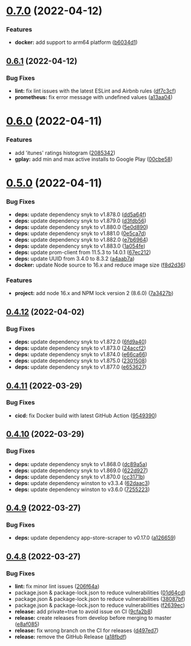 # [0.7.0](https://github.com/timoa/app-stores-prometheus-exporter/compare/v0.6.1...v0.7.0) (2022-04-12)


### Features

* **docker:** add support to arm64 platform ([b6034d1](https://github.com/timoa/app-stores-prometheus-exporter/commit/b6034d12be6cf9b32ef280ae6c6496f70453dff3))

## [0.6.1](https://github.com/timoa/app-stores-prometheus-exporter/compare/v0.6.0...v0.6.1) (2022-04-12)


### Bug Fixes

* **lint:** fix lint issues with the latest ESLint and Airbnb rules ([df7c3cf](https://github.com/timoa/app-stores-prometheus-exporter/commit/df7c3cf4a38e674ec6069d20b1bb3169e4c3dccf))
* **prometheus:** fix error message with undefined values ([a13aa04](https://github.com/timoa/app-stores-prometheus-exporter/commit/a13aa042b5f98d1a52ab011470fffd7b8a158176))

# [0.6.0](https://github.com/timoa/app-stores-prometheus-exporter/compare/v0.5.0...v0.6.0) (2022-04-11)


### Features

* add 'itunes' ratings histogram ([2085342](https://github.com/timoa/app-stores-prometheus-exporter/commit/20853427cde07abc1ec26c77147ac0c46ed8b4af))
* **gplay:** add min and max active installs to Google Play ([00cbe58](https://github.com/timoa/app-stores-prometheus-exporter/commit/00cbe58b54bb15147765e76098560608eb237516))

# [0.5.0](https://github.com/timoa/app-stores-prometheus-exporter/compare/v0.4.12...v0.5.0) (2022-04-11)


### Bug Fixes

* **deps:** update dependency snyk to v1.878.0 ([dd5a64f](https://github.com/timoa/app-stores-prometheus-exporter/commit/dd5a64fd67628b5fa29bdc1521e495c6e166745b))
* **deps:** update dependency snyk to v1.879.0 ([d3fdb56](https://github.com/timoa/app-stores-prometheus-exporter/commit/d3fdb5677f531ebc8add78152c65840d17780f64))
* **deps:** update dependency snyk to v1.880.0 ([5e0d890](https://github.com/timoa/app-stores-prometheus-exporter/commit/5e0d8905f1b987ec347f53d39a539d3ee15686db))
* **deps:** update dependency snyk to v1.881.0 ([0e5ca7d](https://github.com/timoa/app-stores-prometheus-exporter/commit/0e5ca7df29c723514fe37dac8ac6d7f6fb787928))
* **deps:** update dependency snyk to v1.882.0 ([e7b6964](https://github.com/timoa/app-stores-prometheus-exporter/commit/e7b6964f0f0c61c34ca7b06d9ff6efaaede0c259))
* **deps:** update dependency snyk to v1.883.0 ([1a054fe](https://github.com/timoa/app-stores-prometheus-exporter/commit/1a054fe836a0fd6c06b291982278be908be54ae2))
* **deps:** update prom-client from 11.5.3 to 14.0.1 ([67ec212](https://github.com/timoa/app-stores-prometheus-exporter/commit/67ec2125c89739fb9edf7f338958de062f1d8c2b))
* **deps:** update UUID from 3.4.0 to 8.3.2 ([a4aab7a](https://github.com/timoa/app-stores-prometheus-exporter/commit/a4aab7a8ff00d40748ff65d35e4bd4fbb444462f))
* **docker:** update Node source to 16.x and reduce image size ([f8d2d36](https://github.com/timoa/app-stores-prometheus-exporter/commit/f8d2d36fdf52f2312dc1efb22e693c5dc88d4be4))


### Features

* **project:** add node 16.x and NPM lock version 2 (8.6.0) ([7a3427b](https://github.com/timoa/app-stores-prometheus-exporter/commit/7a3427b9bab7b2a331de8447d5bb1b9e1f33e245))

## [0.4.12](https://github.com/timoa/app-stores-prometheus-exporter/compare/v0.4.11...v0.4.12) (2022-04-02)


### Bug Fixes

* **deps:** update dependency snyk to v1.872.0 ([6fd9a40](https://github.com/timoa/app-stores-prometheus-exporter/commit/6fd9a404f4bfd9c06cd72b373a2af66373599d38))
* **deps:** update dependency snyk to v1.873.0 ([24accf2](https://github.com/timoa/app-stores-prometheus-exporter/commit/24accf28b4e07853dd9266686a1c95f3a2fb860a))
* **deps:** update dependency snyk to v1.874.0 ([e66ca66](https://github.com/timoa/app-stores-prometheus-exporter/commit/e66ca666dfa3b735e560859fab77e0f3e69fadc8))
* **deps:** update dependency snyk to v1.875.0 ([2301508](https://github.com/timoa/app-stores-prometheus-exporter/commit/2301508b77586f3d787e58310ca7efa6f343e8be))
* **deps:** update dependency snyk to v1.877.0 ([e653627](https://github.com/timoa/app-stores-prometheus-exporter/commit/e653627c2ad2a7c7c93e819ea96beb0e5b34a3d0))

## [0.4.11](https://github.com/timoa/app-stores-prometheus-exporter/compare/v0.4.10...v0.4.11) (2022-03-29)


### Bug Fixes

* **cicd:** fix Docker build with latest GitHub Action ([9549390](https://github.com/timoa/app-stores-prometheus-exporter/commit/95493908f63edb0334437771effdbd5b148e4305))

## [0.4.10](https://github.com/timoa/app-stores-prometheus-exporter/compare/v0.4.9...v0.4.10) (2022-03-29)


### Bug Fixes

* **deps:** update dependency snyk to v1.868.0 ([dc89a5a](https://github.com/timoa/app-stores-prometheus-exporter/commit/dc89a5a8e4ff44671034d76c144bd74b87045f46))
* **deps:** update dependency snyk to v1.869.0 ([622d927](https://github.com/timoa/app-stores-prometheus-exporter/commit/622d9271c6d7de0deecbdd6f8e6789ea230dbf58))
* **deps:** update dependency snyk to v1.870.0 ([cc3171b](https://github.com/timoa/app-stores-prometheus-exporter/commit/cc3171b7ebe9c0e13ad4748593494a1567cd673f))
* **deps:** update dependency winston to v3.3.4 ([62daac3](https://github.com/timoa/app-stores-prometheus-exporter/commit/62daac32048c7187ef6b08c71eb0a780c9c663ee))
* **deps:** update dependency winston to v3.6.0 ([7255223](https://github.com/timoa/app-stores-prometheus-exporter/commit/7255223a5fbe300d54ab02206d72dddb5f21bce6))

## [0.4.9](https://github.com/timoa/app-stores-prometheus-exporter/compare/v0.4.8...v0.4.9) (2022-03-27)


### Bug Fixes

* **deps:** update dependency app-store-scraper to v0.17.0 ([a126659](https://github.com/timoa/app-stores-prometheus-exporter/commit/a126659b4e022dfd2d29d182c92f30a51437dc14))

## [0.4.8](https://github.com/timoa/app-stores-prometheus-exporter/compare/v0.4.7...v0.4.8) (2022-03-27)


### Bug Fixes

* **lint:** fix minor lint issues ([206f64a](https://github.com/timoa/app-stores-prometheus-exporter/commit/206f64a931c9cc8eb9b4d443f582e6d9f09ee10c))
* package.json & package-lock.json to reduce vulnerabilities ([01d64cd](https://github.com/timoa/app-stores-prometheus-exporter/commit/01d64cdc9d2f2c958a8f96bfaa24760bea67a5c2))
* package.json & package-lock.json to reduce vulnerabilities ([38087bf](https://github.com/timoa/app-stores-prometheus-exporter/commit/38087bf310c3543bbece2ea2a5cc128ff48cd4aa))
* package.json & package-lock.json to reduce vulnerabilities ([f2639ec](https://github.com/timoa/app-stores-prometheus-exporter/commit/f2639ec8595d49e28ab88b5e2ca6fee4df708fe9))
* **release:** add private=true to avoid issue on CI ([9cfa2b8](https://github.com/timoa/app-stores-prometheus-exporter/commit/9cfa2b883ae664590285b15eb2cbf1c87c59d241))
* **release:** create releases from develop before merging to master ([e8af085](https://github.com/timoa/app-stores-prometheus-exporter/commit/e8af085225e3adcfe819bfa91bf8f47cf66a7495))
* **release:** fix wrong branch on the CI for releases ([d497ed7](https://github.com/timoa/app-stores-prometheus-exporter/commit/d497ed7f2211969fa8febfe1dd728cfb7e782b86))
* **release:** remove the GitHub Release ([a18fbdf](https://github.com/timoa/app-stores-prometheus-exporter/commit/a18fbdf9060249f4662858b652bf29ea03f1621e))

